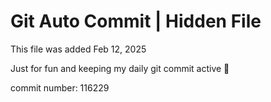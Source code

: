 # Git Auto Commit | Hidden File

This file was added Feb 12, 2025

Just for fun and keeping my daily git commit active 🤪

commit number: 116229
